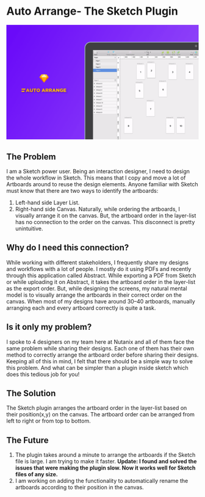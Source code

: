 # Auto Arrange- The Sketch Plugin
![The plugin in action](Final-GIF-2.gif)

## The Problem
I am a Sketch power user. Being an interaction designer, I need to design the whole workflow in Sketch. This means that I copy and move a lot of Artboards around to reuse the design elements.
Anyone familiar with Sketch must know that there are two ways to identify the artboards:
1. Left-hand side Layer List.
2. Right-hand side Canvas.
Naturally, while ordering the artboards, I visually arrange it on the canvas. But, the artboard order in the layer-list has no connection to the order on the canvas. This disconnect is pretty unintuitive.

## Why do I need this connection?
While working with different stakeholders, I frequently share my designs and workflows with a lot of people. I mostly do it using PDFs and recently through this application called Abstract. While exporting a PDF from Sketch or while uploading it on Abstract, it takes the artboard order in the layer-list as the export order.
But, while designing the screens, my natural mental model is to visually arrange the artboards in their correct order on the canvas. When most of my designs have around 30–40 artboards, manually arranging each and every artboard correctly is quite a task.

## Is it only my problem?
I spoke to 4 designers on my team here at Nutanix and all of them face the same problem while sharing their designs. Each one of them has their own method to correctly arrange the artboard order before sharing their designs.
Keeping all of this in mind, I felt that there should be a simple way to solve this problem. And what can be simpler than a plugin inside sketch which does this tedious job for you!

## The Solution
The Sketch plugin arranges the artboard order in the layer-list based on their position(x,y) on the canvas. The artboard order can be arranged from left to right or from top to bottom.

## The Future
1. The plugin takes around a minute to arrange the artboards if the Sketch file is large. I am trying to make it faster.
   **Update: I found and solved the issues that were making the plugin slow. Now it works well for Sketch files of any size.**
2. I am working on adding the functionality to automatically rename the artboards according to their position in the canvas.
